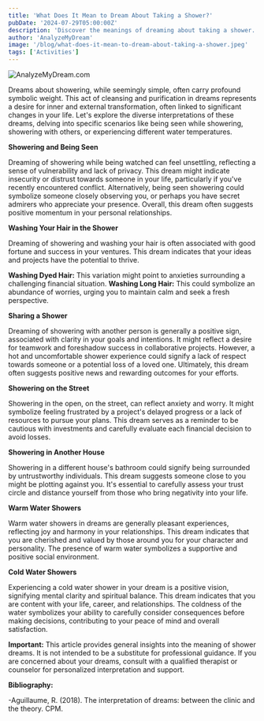 ```yaml
---
title: 'What Does It Mean to Dream About Taking a Shower?'
pubDate: '2024-07-29T05:00:00Z'
description: 'Discover the meanings of dreaming about taking a shower. Analyze the interpretations according to the context: taking a shower and being seen, washing your hair, showering in the street, with cold water, among others.'
author: 'AnalyzeMyDream'
image: '/blog/what-does-it-mean-to-dream-about-taking-a-shower.jpeg'
tags: ['Activities']
---
```


![AnalyzeMyDream.com](/blog/what-does-it-mean-to-dream-about-taking-a-shower.jpeg)


Dreams about showering, while seemingly simple, often carry profound symbolic weight. This act of cleansing and purification in dreams represents a desire for inner and external transformation, often linked to significant changes in your life. Let's explore the diverse interpretations of these dreams, delving into specific scenarios like being seen while showering, showering with others, or experiencing different water temperatures.

**Showering and Being Seen**

Dreaming of showering while being watched can feel unsettling, reflecting a sense of vulnerability and lack of privacy. This dream might indicate insecurity or distrust towards someone in your life, particularly if you've recently encountered conflict. Alternatively, being seen showering could symbolize someone closely observing you, or perhaps you have secret admirers who appreciate your presence. Overall, this dream often suggests positive momentum in your personal relationships.

**Washing Your Hair in the Shower**

Dreaming of showering and washing your hair is often associated with good fortune and success in your ventures. This dream indicates that your ideas and projects have the potential to thrive. 

**Washing Dyed Hair:** This variation might point to anxieties surrounding a challenging financial situation. 
**Washing Long Hair:**  This could symbolize an abundance of worries, urging you to maintain calm and seek a fresh perspective.

**Sharing a Shower**

Dreaming of showering with another person is generally a positive sign, associated with clarity in your goals and intentions. It might reflect a desire for teamwork and foreshadow success in collaborative projects. However, a hot and uncomfortable shower experience could signify a lack of respect towards someone or a potential loss of a loved one.  Ultimately, this dream often suggests positive news and rewarding outcomes for your efforts.

**Showering on the Street**

Showering in the open, on the street, can reflect anxiety and worry. It might symbolize feeling frustrated by a project's delayed progress or a lack of resources to pursue your plans. This dream serves as a reminder to be cautious with investments and carefully evaluate each financial decision to avoid losses.

**Showering in Another House**

Showering in a different house's bathroom could signify being surrounded by untrustworthy individuals. This dream suggests someone close to you might be plotting against you. It's essential to carefully assess your trust circle and distance yourself from those who bring negativity into your life.

**Warm Water Showers**

Warm water showers in dreams are generally pleasant experiences, reflecting joy and harmony in your relationships. This dream indicates that you are cherished and valued by those around you for your character and personality. The presence of warm water symbolizes a supportive and positive social environment.

**Cold Water Showers**

Experiencing a cold water shower in your dream is a positive vision, signifying mental clarity and spiritual balance. This dream indicates that you are content with your life, career, and relationships. The coldness of the water symbolizes your ability to carefully consider consequences before making decisions, contributing to your peace of mind and overall satisfaction.

**Important:** This article provides general insights into the meaning of shower dreams. It is not intended to be a substitute for professional guidance. If you are concerned about your dreams, consult with a qualified therapist or counselor for personalized interpretation and support.

**Bibliography:**

-Aguillaume, R. (2018). The interpretation of dreams: between the clinic and the theory. CPM.
